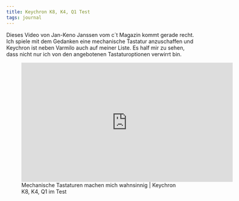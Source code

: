 ```yaml
---
title: Keychron K8, K4, Q1 Test
tags: journal
---
```

Dieses Video von Jan-Keno Janssen vom c´t Magazin kommt gerade recht. Ich spiele mit dem Gedanken eine mechanische Tastatur anzuschaffen und Keychron ist neben Varmilo auch auf meiner Liste. Es half mir zu sehen, dass nicht nur ich von den angebotenen Tastaturoptionen verwirrt bin.

<figure>
<iframe width="560" height="315" src="https://www.youtube.com/embed/0UzYlh8bAVA" title="YouTube video player" frameborder="0" allow="accelerometer; autoplay; clipboard-write; encrypted-media; gyroscope; picture-in-picture; web-share" allowfullscreen></iframe>
<figcaption>Mechanische Tastaturen machen mich wahnsinnig | Keychron K8, K4, Q1 im Test</figcaption>
</figure>